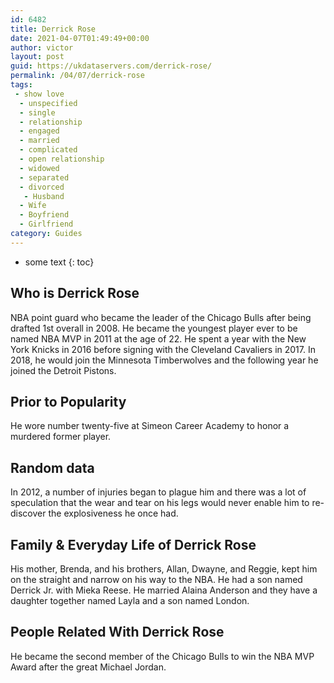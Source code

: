 ```yaml
---
id: 6482
title: Derrick Rose
date: 2021-04-07T01:49:49+00:00
author: victor
layout: post
guid: https://ukdataservers.com/derrick-rose/
permalink: /04/07/derrick-rose
tags:
 - show love
  - unspecified
  - single
  - relationship
  - engaged
  - married
  - complicated
  - open relationship
  - widowed
  - separated
  - divorced
   - Husband
  - Wife
  - Boyfriend
  - Girlfriend
category: Guides
---
```


* some text
{: toc}


## Who is Derrick Rose



NBA point guard who became the leader of the Chicago Bulls after being drafted 1st overall in 2008. He became the youngest player ever to be named NBA MVP in 2011 at the age of 22. He spent a year with the New York Knicks in 2016 before signing with the Cleveland Cavaliers in 2017. In 2018, he would join the Minnesota Timberwolves and the following year he joined the Detroit Pistons.

                
                
                
## Prior to Popularity



He wore number twenty-five at Simeon Career Academy to honor a murdered former player. 

                
                
                
## Random data



In 2012, a number of injuries began to plague him and there was a lot of speculation that the wear and tear on his legs would never enable him to re-discover the explosiveness he once had.

                
                
                
## Family & Everyday Life of Derrick Rose



His mother, Brenda, and his brothers, Allan, Dwayne, and Reggie, kept him on the straight and narrow on his way to the NBA. He had a son named Derrick Jr. with Mieka Reese. He married Alaina Anderson and they have a daughter together named Layla and a son named London.

                
                
                
## People Related With Derrick Rose



He became the second member of the Chicago Bulls to win the NBA MVP Award after the great Michael Jordan.

                
              
            
          
          
          